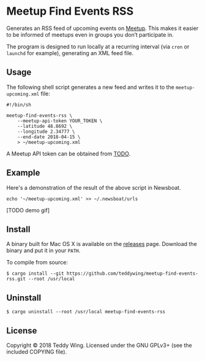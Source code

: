 Meetup Find Events RSS
======================

Generates an RSS feed of upcoming events on [Meetup][1]. This makes it easier to
be informed of meetups even in groups you don’t participate in.

The program is designed to run locally at a recurring interval (via `cron` or
`launchd` for example), generating an XML feed file.


## Usage
The following shell script generates a new feed and writes it to the
`meetup-upcoming.xml` file:

	#!/bin/sh

	meetup-find-events-rss \
		--meetup-api-token YOUR_TOKEN \
		--latitude 48.8692 \
		--longitude 2.34777 \
		--end-date 2018-04-15 \
		> ~/meetup-upcoming.xml

A Meetup API token can be obtained from [TODO][2].


## Example
Here's a demonstration of the result of the above script in Newsboat.

	echo '~/meetup-upcoming.xml' >> ~/.newsboat/urls

[TODO demo gif]


## Install
A binary built for Mac OS X is available on the [releases][3] page. Download the
binary and put it in your `PATH`.

To compile from source:

	$ cargo install --git https://github.com/teddywing/meetup-find-events-rss.git --root /usr/local


## Uninstall

	$ cargo uninstall --root /usr/local meetup-find-events-rss


## License
Copyright © 2018 Teddy Wing. Licensed under the GNU GPLv3+ (see the included
COPYING file).


[1]: https://www.meetup.com/
[2]: TODO
[3]: https://github.com/teddywing/meetup-find-events-rss/releases
